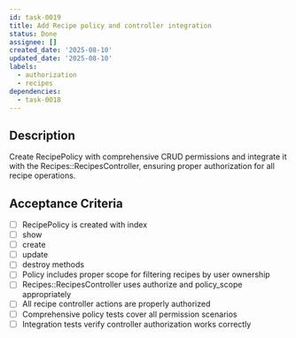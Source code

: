 ```yaml
---
id: task-0019
title: Add Recipe policy and controller integration
status: Done
assignee: []
created_date: '2025-08-10'
updated_date: '2025-08-10'
labels:
  - authorization
  - recipes
dependencies:
  - task-0018
---
```


## Description

Create RecipePolicy with comprehensive CRUD permissions and integrate it with the Recipes::RecipesController, ensuring proper authorization for all recipe operations.

## Acceptance Criteria

- [ ] RecipePolicy is created with index
- [ ] show
- [ ] create
- [ ] update
- [ ] destroy methods
- [ ] Policy includes proper scope for filtering recipes by user ownership
- [ ] Recipes::RecipesController uses authorize and policy_scope appropriately
- [ ] All recipe controller actions are properly authorized
- [ ] Comprehensive policy tests cover all permission scenarios
- [ ] Integration tests verify controller authorization works correctly
